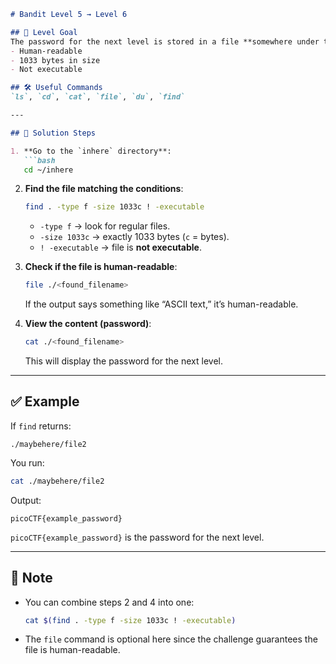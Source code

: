 ```markdown
# Bandit Level 5 → Level 6

## 📝 Level Goal
The password for the next level is stored in a file **somewhere under the `inhere` directory** and has all of the following properties:
- Human-readable
- 1033 bytes in size
- Not executable

## 🛠️ Useful Commands
`ls`, `cd`, `cat`, `file`, `du`, `find`

---

## 🚀 Solution Steps

1. **Go to the `inhere` directory**:
   ```bash
   cd ~/inhere
   ```

2. **Find the file matching the conditions**:
   ```bash
   find . -type f -size 1033c ! -executable
   ```
   - `-type f` → look for regular files.
   - `-size 1033c` → exactly 1033 bytes (`c` = bytes).
   - `! -executable` → file is **not executable**.

3. **Check if the file is human-readable**:
   ```bash
   file ./<found_filename>
   ```
   If the output says something like “ASCII text,” it’s human-readable.

4. **View the content (password)**:
   ```bash
   cat ./<found_filename>
   ```
   This will display the password for the next level.

---

## ✅ Example

If `find` returns:
```
./maybehere/file2
```

You run:
```bash
cat ./maybehere/file2
```

Output:
```
picoCTF{example_password}
```

`picoCTF{example_password}` is the password for the next level.

---

## 🔐 Note
- You can combine steps 2 and 4 into one:
  ```bash
  cat $(find . -type f -size 1033c ! -executable)
  ```
- The `file` command is optional here since the challenge guarantees the file is human-readable.
```
